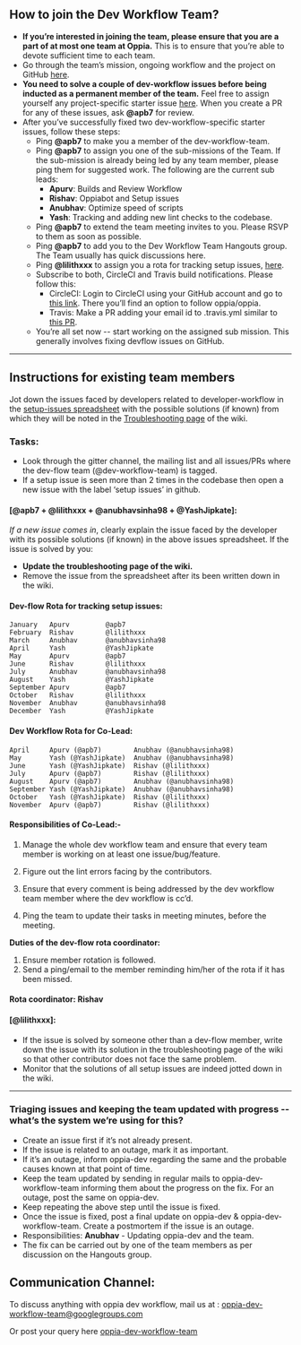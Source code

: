 ## How to join the Dev Workflow Team?

* **If you’re interested in joining the team, please ensure that you are a part of at most one team at Oppia.** This is to ensure that you’re able to devote sufficient time to each team.
* Go through the team’s mission, ongoing workflow and the project on GitHub [here](https://github.com/oppia/oppia/projects/23).
* **You need to solve a couple of dev-workflow issues before being inducted as a permanent member of the team.** Feel free to assign yourself any project-specific starter issue [here](https://github.com/oppia/oppia/issues?q=is%3Aopen+is%3Aissue+project%3Aoppia%2Foppia%2F23+label%3A%22Project-specific+starter+issue%22). When you create a PR for any of these issues, ask **@apb7** for review.
* After you’ve successfully fixed two dev-workflow-specific starter issues, follow these steps:
  * Ping **@apb7** to make you a member of the dev-workflow-team.
  * Ping **@apb7** to assign you one of the sub-missions of the Team. If the sub-mission is already being led by any team member, please ping them for suggested work. The following are the current sub leads:
    * **Apurv**: Builds and Review Workflow
    * **Rishav**: Oppiabot and Setup issues
    * **Anubhav**: Optimize speed of scripts
    * **Yash**: Tracking and adding new lint checks to the codebase.
  * Ping **@apb7** to extend the team meeting invites to you. Please RSVP to them as soon as possible.
  * Ping **@apb7** to add you to the Dev Workflow Team Hangouts group. The Team usually has quick discussions here.
  * Ping **@lilithxxx** to assign you a rota for tracking setup issues, [here](https://github.com/oppia/oppia/wiki/Instructions-for-dev-workflow-team-members#dev-flow-rota).
  * Subscribe to both, CircleCI and Travis build notifications. Please follow this:
    * CircleCI: Login to CircleCI using your GitHub account and go to [this link](https://circleci.com/gh/oppia/oppia/edit). There you’ll find an option to follow oppia/oppia.  
    * Travis: Make a PR adding your email id to .travis.yml similar to [this PR](https://github.com/oppia/oppia/pull/6330/files).
  * You’re all set now -- start working on the assigned sub mission. This generally involves fixing devflow issues on GitHub.


***

## Instructions for existing team members
Jot down the issues faced by developers related to developer-workflow in the [setup-issues spreadsheet](https://docs.google.com/spreadsheets/d/1pKN1otvhaI8IYlNj79MX_qxArbD4p4L-CdsnQT022Pc/edit?usp=sharing
) with the possible solutions (if known) from which they will be noted in the [Troubleshooting page](https://github.com/oppia/oppia/wiki/Troubleshooting) of the wiki.

### Tasks:
* Look through the gitter channel, the mailing list and all issues/PRs where the dev-flow team (@dev-workflow-team) is tagged.
* If a setup issue is seen more than 2 times in the codebase then open a new issue with the label ‘setup issues’ in github.

#### [@apb7 + @lilithxxx + @anubhavsinha98 + @YashJipkate]: 
_If a new issue comes in_, clearly explain the issue faced by the developer with its possible solutions (if known) in the above issues spreadsheet.
If the issue is solved by you:
* **Update the troubleshooting page of the wiki.**
* Remove the issue from the spreadsheet after its been written down in the wiki.

#### Dev-flow Rota for tracking setup issues:
```
January	  Apurv         @apb7
February  Rishav        @lilithxxx
March  	  Anubhav       @anubhavsinha98
April     Yash          @YashJipkate
May 	  Apurv         @apb7
June      Rishav        @lilithxxx
July 	  Anubhav       @anubhavsinha98
August 	  Yash          @YashJipkate
September Apurv         @apb7
October	  Rishav        @lilithxxx
November  Anubhav       @anubhavsinha98
December  Yash          @YashJipkate
```
#### Dev Workflow Rota for Co-Lead:
```
April     Apurv (@apb7)        Anubhav (@anubhavsinha98)
May 	  Yash (@YashJipkate)  Anubhav (@anubhavsinha98)
June      Yash (@YashJipkate)  Rishav (@lilithxxx)
July 	  Apurv (@apb7)        Rishav (@lilithxxx)
August 	  Apurv (@apb7)        Anubhav (@anubhavsinha98)
September Yash (@YashJipkate)  Anubhav (@anubhavsinha98)
October	  Yash (@YashJipkate)  Rishav (@lilithxxx)
November  Apurv (@apb7)        Rishav (@lilithxxx)
```
#### Responsibilities of Co-Lead:-
1. Manage the whole dev workflow team and ensure that every team member is working on at least one issue/bug/feature. 

2. Figure out the lint errors facing by the contributors.

3. Ensure that every comment is being addressed by the dev workflow team member where the dev workflow is cc’d. 

4. Ping the team to update their tasks in meeting minutes, before the meeting.

**Duties of the dev-flow rota coordinator:**
1. Ensure member rotation is followed.
2. Send a ping/email to the member reminding him/her of the rota if it has been missed. 

#### Rota coordinator: Rishav


#### [@lilithxxx]: 
* If the issue is solved by someone other than a dev-flow member, write down the issue with its solution in the troubleshooting page of the wiki so that other contributor does not face the same problem.
* Monitor that the solutions of all setup issues are indeed jotted down in the wiki. 

***

### Triaging issues and keeping the team updated with progress -- what’s the system we’re using for this?
* Create an issue first if it’s not already present.
* If the issue is related to an outage, mark it as important.
* If it’s an outage, inform oppia-dev regarding the same and the probable causes known at that point of time.
* Keep the team updated by sending in regular mails to oppia-dev-workflow-team informing them about the progress on the fix. For an outage, post the same on oppia-dev.
* Keep repeating the above step until the issue is fixed.
* Once the issue is fixed, post a final update on oppia-dev & oppia-dev-workflow-team. Create a postmortem if the issue is an outage.
* Responsibilities:
  **Anubhav** - Updating oppia-dev and the team.
* The fix can be carried out by one of the team members as per discussion on the Hangouts group.


## Communication Channel:
To discuss anything with oppia dev workflow, mail us at : oppia-dev-workflow-team@googlegroups.com

Or post your query here [oppia-dev-workflow-team](https://groups.google.com/forum/#!forum/oppia-dev-workflow-team)